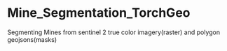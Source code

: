 # Mine_Segmentation_TorchGeo
Segmenting Mines from sentinel 2 true color imagery(raster) and polygon geojsons(masks)

